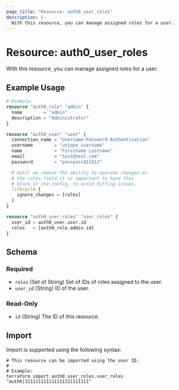 ```yaml
---
page_title: "Resource: auth0_user_roles"
description: |-
  With this resource, you can manage assigned roles for a user.
---
```


# Resource: auth0_user_roles

With this resource, you can manage assigned roles for a user.

## Example Usage

```terraform
# Example:
resource "auth0_role" "admin" {
  name        = "admin"
  description = "Administrator"
}

resource "auth0_user" "user" {
  connection_name = "Username-Password-Authentication"
  username        = "unique_username"
  name            = "Firstname Lastname"
  email           = "test@test.com"
  password        = "passpass$12$12"

  # Until we remove the ability to operate changes on
  # the roles field it is important to have this
  # block in the config, to avoid diffing issues.
  lifecycle {
    ignore_changes = [roles]
  }
}

resource "auth0_user_roles" "user_roles" {
  user_id = auth0_user.user.id
  roles   = [auth0_role.admin.id]
}
```

<!-- schema generated by tfplugindocs -->
## Schema

### Required

- `roles` (Set of String) Set of IDs of roles assigned to the user.
- `user_id` (String) ID of the user.

### Read-Only

- `id` (String) The ID of this resource.

## Import

Import is supported using the following syntax:

```shell
# This resource can be imported using the user ID.
#
# Example:
terraform import auth0_user_roles.user_roles "auth0|111111111111111111111111"
```
